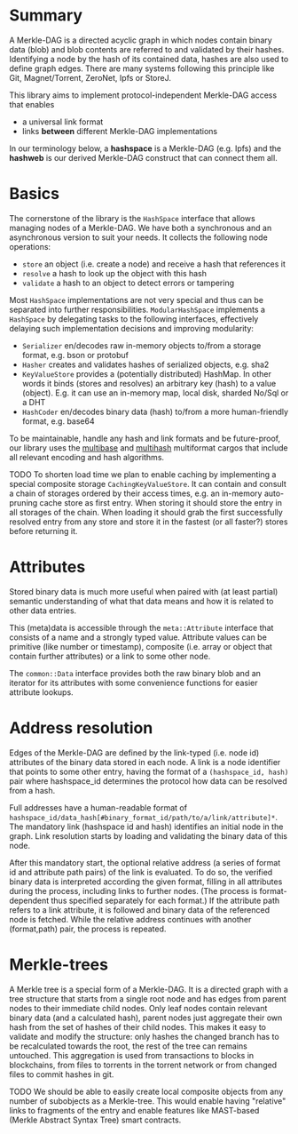Summary
=======

A Merkle-DAG is a directed acyclic graph in which nodes contain binary data (blob)
and blob contents are referred to and validated by their hashes.
Identifying a node by the hash of its contained data,
hashes are also used to define graph edges.
There are many systems following this principle like
Git, Magnet/Torrent, ZeroNet, Ipfs or StoreJ.
   
This library aims to implement protocol-independent Merkle-DAG access that enables
 - a universal link format
 - links **between** different Merkle-DAG implementations

In our terminology below, a **hashspace** is a Merkle-DAG (e.g. Ipfs) and
the **hashweb** is our derived Merkle-DAG construct that can connect them all.


Basics
======

The cornerstone of the library is the `HashSpace` interface
that allows managing nodes of a Merkle-DAG.
We have both a synchronous and an asynchronous version to suit your needs.
It collects the following node operations:
 - `store` an object (i.e. create a node) and receive a hash that references it
 - `resolve` a hash to look up the object with this hash
 - `validate` a hash to an object to detect errors or tampering

Most `HashSpace` implementations are not very special and thus can be
separated into further responsibilities. `ModularHashSpace`
implements a `HashSpace` by delegating tasks to the following interfaces,
effectively delaying such implementation decisions and improving modularity:
 - `Serializer` en/decodes raw in-memory objects to/from a storage format,
    e.g. bson or protobuf
 - `Hasher` creates and validates hashes of serialized objects, e.g. sha2
 - `KeyValueStore` provides a (potentially distributed) HashMap. In other words
    it binds (stores and resolves) an arbitrary key (hash) to a value (object).
    E.g. it can use an in-memory map, local disk, sharded No/Sql or a DHT
 - `HashCoder` en/decodes binary data (hash) to/from a more human-friendly format,
    e.g. base64

To be maintainable, handle any hash and link formats
and be future-proof, our library uses the
[multibase](https://github.com/multiformats/rust-multibase) and 
[multihash](https://github.com/multiformats/rust-multihash)
multiformat cargos that include all relevant encoding and hash algorithms. 

TODO To shorten load time we plan to enable caching by implementing
a special composite storage `CachingKeyValueStore`.
It can contain and consult a chain of storages ordered by their access times,
e.g. an in-memory auto-pruning cache store as first entry.
When storing it should store the entry in all storages of the chain.
When loading it should grab the first successfully resolved entry from any store
and store it in the fastest (or all faster?) stores before returning it.   


Attributes
==========

Stored binary data is much more useful when paired with (at least partial)
semantic understanding of what that data means and how it is related
to other data entries.

This (meta)data is accessible through the `meta::Attribute` interface
that consists of a name and a strongly typed value.
Attribute values can be primitive (like number or timestamp), composite
(i.e. array or object that contain further attributes) or
a link to some other node.

The `common::Data` interface provides both the raw binary blob and an iterator
for its attributes with some convenience functions for easier attribute lookups.


Address resolution
==================

Edges of the Merkle-DAG are defined by the link-typed (i.e. node id)
attributes of the binary data stored in each node.
A link is a node identifier that points to some other entry,
having the format of a `(hashspace_id, hash)` pair where
hashspace_id determines the protocol how data can be resolved from a hash.

Full addresses have a human-readable format of
`hashspace_id/data_hash[#binary_format_id/path/to/a/link/attribute]*`.
The mandatory link (hashspace id and hash) identifies
an initial node in the graph. Link resolution starts by loading and validating
the binary data of this node.

After this mandatory start, the optional relative address
(a series of format id and attribute path pairs) of the link is evaluated.
To do so, the verified binary data is interpreted according the given format,
filling in all attributes during the process, including links to further nodes.
(The process is format-dependent thus specified separately for each format.)
If the attribute path refers to a link attribute, it is followed and
binary data of the referenced node is fetched.
While the relative address continues with another (format,path) pair,
the process is repeated.


Merkle-trees
============

A Merkle tree is a special form of a Merkle-DAG.
It is a directed graph with a tree structure that
starts from a single root node and has edges
from parent nodes to their immediate child nodes.
Only leaf nodes contain relevant binary data (and a calculated hash),
parent nodes just aggregate their own hash from the set of hashes of their
child nodes. This makes it easy to validate and modify the structure:
only hashes the changed branch has to be recalculated towards
the root, the rest of the tree can remains untouched.
This aggregation is used from transactions to blocks in blockchains,
from files to torrents in the torrent network or
from changed files to commit hashes in git.  

TODO We should be able to easily create local composite objects
from any number of subobjects as a Merkle-tree.
This would enable having "relative" links to fragments of the entry
and enable features like MAST-based (Merkle Abstract Syntax Tree)
smart contracts.


